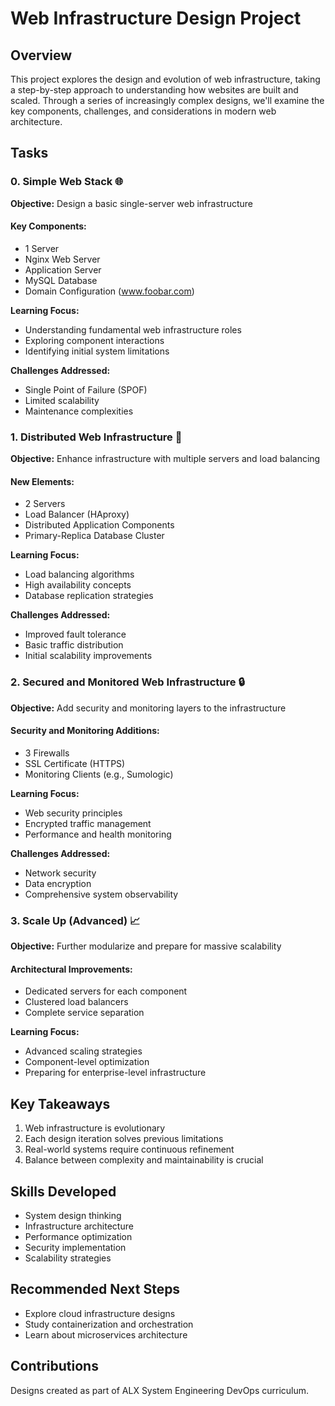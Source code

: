 # Web Infrastructure Design Project

## Overview

This project explores the design and evolution of web infrastructure, taking a step-by-step approach to understanding how websites are built and scaled. Through a series of increasingly complex designs, we'll examine the key components, challenges, and considerations in modern web architecture.

## Tasks

### 0. Simple Web Stack 🌐
**Objective:** Design a basic single-server web infrastructure

#### Key Components:
- 1 Server
- Nginx Web Server
- Application Server
- MySQL Database
- Domain Configuration (www.foobar.com)

**Learning Focus:**
- Understanding fundamental web infrastructure roles
- Exploring component interactions
- Identifying initial system limitations

**Challenges Addressed:**
- Single Point of Failure (SPOF)
- Limited scalability
- Maintenance complexities

### 1. Distributed Web Infrastructure 🔀
**Objective:** Enhance infrastructure with multiple servers and load balancing

#### New Elements:
- 2 Servers
- Load Balancer (HAproxy)
- Distributed Application Components
- Primary-Replica Database Cluster

**Learning Focus:**
- Load balancing algorithms
- High availability concepts
- Database replication strategies

**Challenges Addressed:**
- Improved fault tolerance
- Basic traffic distribution
- Initial scalability improvements

### 2. Secured and Monitored Web Infrastructure 🔒
**Objective:** Add security and monitoring layers to the infrastructure

#### Security and Monitoring Additions:
- 3 Firewalls
- SSL Certificate (HTTPS)
- Monitoring Clients (e.g., Sumologic)

**Learning Focus:**
- Web security principles
- Encrypted traffic management
- Performance and health monitoring

**Challenges Addressed:**
- Network security
- Data encryption
- Comprehensive system observability

### 3. Scale Up (Advanced) 📈
**Objective:** Further modularize and prepare for massive scalability

#### Architectural Improvements:
- Dedicated servers for each component
- Clustered load balancers
- Complete service separation

**Learning Focus:**
- Advanced scaling strategies
- Component-level optimization
- Preparing for enterprise-level infrastructure

## Key Takeaways

1. Web infrastructure is evolutionary
2. Each design iteration solves previous limitations
3. Real-world systems require continuous refinement
4. Balance between complexity and maintainability is crucial

## Skills Developed
- System design thinking
- Infrastructure architecture
- Performance optimization
- Security implementation
- Scalability strategies

## Recommended Next Steps
- Explore cloud infrastructure designs
- Study containerization and orchestration
- Learn about microservices architecture

## Contributions
Designs created as part of ALX System Engineering DevOps curriculum.
